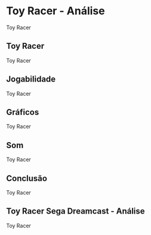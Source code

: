 ---
---

# Toy Racer - Análise

Toy Racer

## Toy Racer

Toy Racer

## Jogabilidade

Toy Racer

## Gráficos

Toy Racer

## Som

Toy Racer

## Conclusão

Toy Racer

## Toy Racer Sega Dreamcast - Análise

Toy Racer
